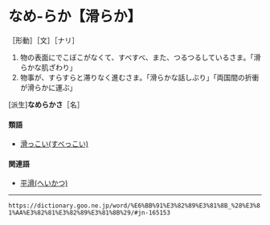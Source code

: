 # なめ‐らか【滑らか】

［形動］［文］［ナリ］
1. 物の表面にでこぼこがなくて、すべすべ、また、つるつるしているさま。「滑らかな肌ざわり」
2. 物事が、すらすらと滞りなく進むさま。「滑らかな話しぶり」「両国間の折衝が滑らかに運ぶ」
    

\[派生\]**なめらかさ**［名］

#### 類語

-   [滑っこい(すべっこい)](https://dictionary.goo.ne.jp/word/%E6%BB%91%E3%81%A3%E3%81%93%E3%81%84/#jn-119765)

#### 関連語

-   [平滑(へいかつ)](https://dictionary.goo.ne.jp/word/%E5%B9%B3%E6%BB%91/#jn-198038)

---
`https://dictionary.goo.ne.jp/word/%E6%BB%91%E3%82%89%E3%81%8B_%28%E3%81%AA%E3%82%81%E3%82%89%E3%81%8B%29/#jn-165153`
